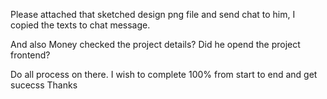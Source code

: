 Please attached that sketched design png file and send chat to him, I copied the texts to chat message.

And also Money checked the project details?
Did he opend the project frontend?

Do all process on there.
I wish to complete 100% from start to end and get sucecss
Thanks
